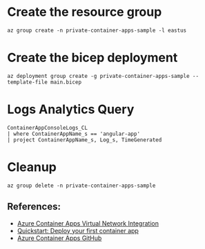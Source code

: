 # Create the resource group

``` shell
az group create -n private-container-apps-sample -l eastus
```

# Create the bicep deployment

``` shell
az deployment group create -g private-container-apps-sample --template-file main.bicep
```

# Logs Analytics Query

``` shell
ContainerAppConsoleLogs_CL 
| where ContainerAppName_s == 'angular-app' 
| project ContainerAppName_s, Log_s, TimeGenerated 
``` 


# Cleanup

``` shell
az group delete -n private-container-apps-sample
```

## References:

* [Azure Container Apps Virtual Network Integration](https://techcommunity.microsoft.com/t5/apps-on-azure-blog/azure-container-apps-virtual-network-integration/ba-p/3096932)
* [Quickstart: Deploy your first container app](https://docs.microsoft.com/en-us/azure/container-apps/get-started?ocid=AID3042118&tabs=bash)
* [Azure Container Apps GitHub](https://github.com/microsoft/azure-container-apps)